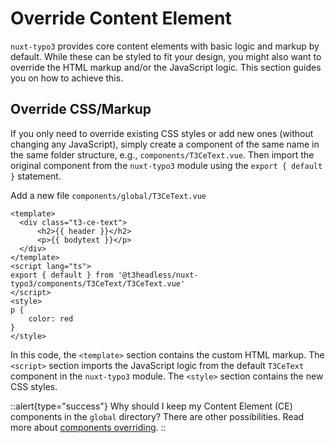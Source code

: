 # Override Content Element

`nuxt-typo3` provides core content elements with basic logic and markup by default. While these can be styled to fit your design, you might also want to override the HTML markup and/or the JavaScript logic. This section guides you on how to achieve this.

## Override CSS/Markup

If you only need to override existing CSS styles or add new ones (without changing any JavaScript), simply create a component of the same name in the same folder structure, e.g., `components/T3CeText.vue`. Then import the original component from the `nuxt-typo3` module using the `export { default }` statement.

Add a new file `components/global/T3CeText.vue`

```vue [components/global/T3CeText.vue]
<template>
  <div class="t3-ce-text">
      <h2>{{ header }}</h2>
      <p>{{ bodytext }}</p>
  </div>
</template>
<script lang="ts">
export { default } from '@t3headless/nuxt-typo3/components/T3CeText/T3CeText.vue'
</script>
<style>
p {
    color: red
}
</style>
```

In this code, the `<template>` section contains the custom HTML markup. The `<script>` section imports the JavaScript logic from the default `T3CeText` component in the `nuxt-typo3` module. The `<style>` section contains the new CSS styles.

::alert{type="success"}
Why should I keep my Content Element (CE) components in the `global` directory? There are other possibilities. Read more about [components overriding](/introduction/components-overriding).
::
